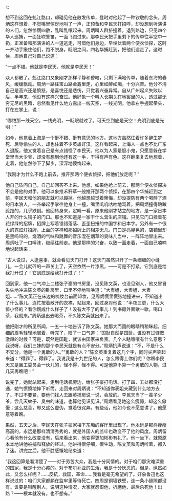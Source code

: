     七 

   想不到这回在虬江路口，却碰见他在散发传单，登时对他起了一种钦敬的念头。周炳这样想着，不觉嘴里惊讶地叫了一声，正预备和李民天打招呼，却没想到听演讲的人们，忽然惊慌四散，乱叫乱嚷起来。周炳叫人群挤撞着，退到路边，只见四个华人巡捕，一面狂吹警笛，一面飞跑过来。那李民天把手里剩下的传单往半空中一扔，正准备和那演讲的人一道逃走，可惜他们身边，早埋伏着两个便衣侦探，这时一齐动手揪住他们，跑不脱身。眨眼之间，四名华捕赶到，把他们逮走了。这时候，周炳自己对自己说道：

   “一点不错。他就是李民天，他就是李民天！”

   众人都散了。虬江路口又象刚才那样平静和昏暗，只剩下满地传单，随着东海的春风，缓缓飘动。周炳一路往宝山路金鑫里走，心里如醉如痴，十分兴奋。他分不清自己是高兴还是愤怒，是喜悦还是悲伤，只觉着兴奋异常。自从广州起义失败以后，半年来，他没有这样兴奋过。他好象一个叫人长期关在地窖里的人，透过那无穷无尽的黑暗，忽然看见什么地方露出一线天空，一线光明。他拿右手握起拳头，打在左掌上，说：

   “哪怕那一线天空，一线光明，一眨眼就过了。可天空到底是天空！光明到底是光明！”

   如今，他觉着上海是一个挺不错、挺有意思的地方。这地方虽然住着许多醉生梦死、屈辱偷生的人，却也住着不少英雄好汉。这样看起来，上海人一点也不比广东人退版。他又觉着自己是有点错怪了李民天。他以为人家是胆小鬼，只愿意躲在学堂里当大少爷，却没有想到他还有这一手，干得有声有色。这样翻来复去地想着，走着，他忽然停下了脚步，深深地懊悔起来。

   “我刚才为什么不跑上前去，推开那两个便衣侦探，把他们放走呢？”

   他自己质问自己，自己却回答不上来。他想，如果他抢上前去，那两个便衣侦探决不会是他的对手。他可以象推禾秆草一般推开那两个侦探，在那四个华捕赶到之前，李民天和他的朋友就可以蹦掉。他越想越觉着懊悔，却没提防有两个喝醉了酒的日本浪人，一齐举起手掌往他身上一撞，嘴里叽叽咕咕地骂着，把周炳撞得踉踉跄跄的，几乎跌倒。他回转身来，定睛一看，原来他刚才站立的地方，是一家日本人开的什么铺子的门口。那也不知道是一家干什么营生的店铺。只见它门口挂着花花绿绿的招牌，招牌上写着错错落落、歪歪扭扭的中国字和日本字。另外有一个很大的霓虹灯招牌，上面的字样和那招牌上的相差无几。门口是亮晃晃的，店铺里却是黑吗吗的，烧酒的气味和跳舞的音乐混在烟草的臭味儿当中，一阵阵地冒出来。周炳吐了一口唾沫，继续往前走。他是那样的兴奋，以致一面走着，一面自己喃喃地说起话来：

   “古人说过，人逢喜事，就会看见天门打开！这天门虽然只开了一条细细的小缝儿，一会儿就砰的一声关上了，天空依然一片漆黑，——可是不打紧，它到底是给我打开过了！它到底是给我打开过了！”

   回到家，他一口气冲上二楼张子豪的书房里，没见陈文英，也没见别人，他又冒冒失失地冲进陈文英的卧房里，口里不停地叫唤道：“大表姐，大表姐，大表姐……”陈文英正在床边的梳妆台前面卸妆，见周炳慌里慌张地撞进来，不知道出了什么事儿，连忙按着散开的衣襟，站起来，回过身对他说：“半夜三更，什么大惊小怪的？看你慌成什么样子了！没有大不了的事儿！到书房外面歇一歇，喝口茶，我就来。”周炳退出去喝茶，不久陈文英就出来了。

   他把刚才的所见所闻，一五一十地告诉了陈文英。她那大而圆的眼睛稍稍眯起，细细的眉毛轻轻地皱着，听完了，叹了一口气道：“国耻自然是国耻。谁没有过慷慨激昂的时候？可是，既然是国耻，就该由国家来负责。几个人瞎嚷嚷有什么意思？我说呀，我们三妹的那个李民天就是有点不安分。”周炳抗声说道：“不，不是什么不安分。他是一个勇敢的人。”“勇敢的人？”陈文英重复着这几个字，同时尖声笑起来道：“得罪了。得罪了。我说我是十九世纪的人，怎么跟得上你们呢？你跟李民天又是罢工委员会一伙儿的，怪不得，怪不得。可是他算不算一个勇敢的人物，过几天再瞧吧！”

   说完了，她就站起来，走到电话机旁边，给张子豪打电话。打了四、五处都没打通，她气愤愤地摔下听筒，走回来对周炳说：“不知道你表姐夫藏到什么地方去了。不过不要紧，要他们找人去跟英捕房说一说，会放的。李民天当了一辈子少爷，尝几天蚊子、臭虫的味道，也算他见识见识。”周炳看见她这么瘦弱，却这么傲慢；这么慈善，却又这么虚伪，觉着很诧异。有些话，他如今也不愿意讲了，他愿意等着瞧。

   果然，五天之后，李民天在张子豪家楼下东厢的客厅里出现了。他永远是那样瘦瘦高高的，永远是那样清清秀秀的，就是外国人的监牢也改变不了他的风度。周炳留心看他有什么改变没有，后来看出来，他变得更加彬彬有礼了。他一坐下，就原原本本地讲他被捕和释放的经过。他讲得很仔细，很生动，陈文英和周炳听着，都入了迷。讲完之后，他不胜感慨地结束道：

   “我这回算是看清楚了——对于劳苦大众，我是十分同情的。对于咱们那灾难深重的国家，我是十分心疼的。对于布尔乔亚的生活，我是十分厌恶的。但是，纵然如此，又怎么样呢？……反抗，救国，革命……我看是毫无希望的了。好象鲁迅也这样说过的：咱们大家都躺在监牢里等待死亡。四周是铜墙铁壁，连一条小缝隙都没有。谁要是叫醒别人，说明这种情况，大家就怨恨他，折磨他，最后杀死他！出路？——根本就没有。也不想有。”

